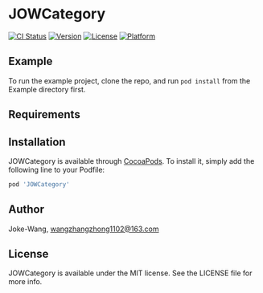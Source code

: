 # JOWCategory

[![CI Status](https://img.shields.io/travis/Joke-Wang/JOWCategory.svg?style=flat)](https://travis-ci.org/Joke-Wang/JOWCategory)
[![Version](https://img.shields.io/cocoapods/v/JOWCategory.svg?style=flat)](https://cocoapods.org/pods/JOWCategory)
[![License](https://img.shields.io/cocoapods/l/JOWCategory.svg?style=flat)](https://cocoapods.org/pods/JOWCategory)
[![Platform](https://img.shields.io/cocoapods/p/JOWCategory.svg?style=flat)](https://cocoapods.org/pods/JOWCategory)

## Example

To run the example project, clone the repo, and run `pod install` from the Example directory first.

## Requirements

## Installation

JOWCategory is available through [CocoaPods](https://cocoapods.org). To install
it, simply add the following line to your Podfile:

```ruby
pod 'JOWCategory'
```

## Author

Joke-Wang, wangzhangzhong1102@163.com

## License

JOWCategory is available under the MIT license. See the LICENSE file for more info.
